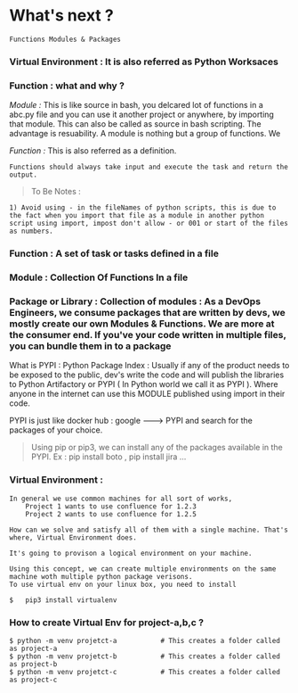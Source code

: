 # What's next ?

```
Functions Modules & Packages
```

### Virtual Environment : It is also referred as Python Worksaces

### Function : what and why ?

*Module :* This is like source in bash, you delcared lot of functions in a abc.py file and you can use it another project or anywhere, by importing that module. This can also be called as source in bash scripting. The advantage is resuability. A module is nothing but a group of functions. We 

*Function :* This is also referred as a definition.

```
Functions should always take input and execute the task and return the output.
```

> To Be Notes : 
```
1) Avoid using - in the fileNames of python scripts, this is due to the fact when you import that file as a module in another python script using import, impost don't allow - or 001 or start of the files as numbers.

```

### Function : A set of task or tasks defined in a file

### Module : Collection Of Functions In a file

### Package or Library : Collection of modules : As a DevOps Engineers, we consume packages that are written by devs, we mostly create our own Modules & Functions. We are more at the consumer end. If you've your code written in multiple files, you can bundle them in to a package


What is PYPI : Python Package Index : Usually if any of the product needs to be exposed to the public, dev's write the code and will publish the libraries to Python Artifactory or PYPI ( In Python world we call it as PYPI ). Where anyone in the internet can use this MODULE published using import in their code.

PYPI is just like docker hub : google ---> PYPI and search for the packages of your choice.

> Using pip or pip3, we can install any of the packages available in the PYPI.
    Ex : pip install boto , pip install jira ...

### Virtual Environment :

```
In general we use common machines for all sort of works, 
    Project 1 wants to use confluence for 1.2.3
    Project 2 wants to use confluence for 1.2.5

How can we solve and satisfy all of them with a single machine. That's where, Virtual Environment does.

It's going to provison a logical environment on your machine.

Using this concept, we can create multiple environments on the same machine woth multiple python package verisons. 
To use virtual env on your linux box, you need to install

$   pip3 install virtualenv

```

### How to create Virtual Env for project-a,b,c ?

```
$ python -m venv projetct-a           # This creates a folder called as project-a
$ python -m venv projetct-b           # This creates a folder called as project-b
$ python -m venv projetct-c           # This creates a folder called as project-c

```